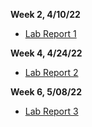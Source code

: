 **Week 2, 4/10/22**
- [Lab Report 1](https://AlainaJJ.github.io/cse15l-lab-reports/lab-report-1-week2.html)

**Week 4, 4/24/22**
- [Lab Report 2](https://AlainaJJ.github.io/cse15l-lab-reports/lab-report-2-week4.html)

**Week 6, 5/08/22**
- [Lab Report 3](https://AlainaJJ.github.io/cse15l-lab-reports/lab-report-3-week6.html)



